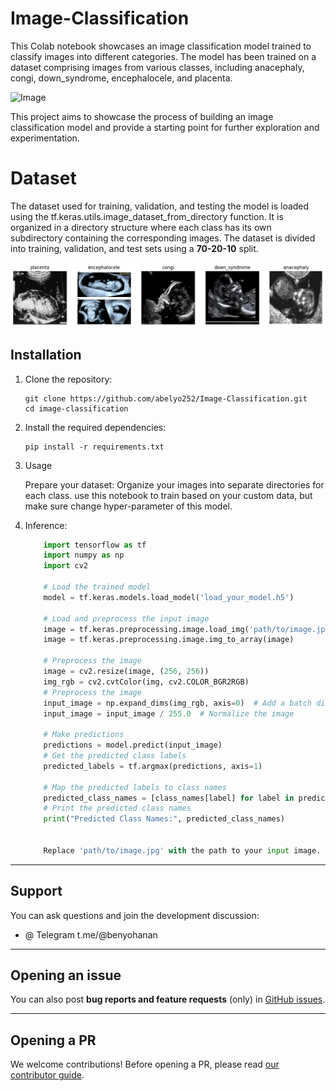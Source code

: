 # Image-Classification

This Colab notebook showcases an image classification model trained to classify images into different categories. The model has been trained on a dataset comprising images from various classes, including anacephaly, congi, down_syndrome, encephalocele, and placenta.

![Image](https://upload.wikimedia.org/wikipedia/commons/c/c7/CRL_Crown_rump_length_12_weeks_ecografia_Dr._Wolfgang_Moroder.jpg?Ultrasound1163529084)

 This project aims to showcase the process of building an image classification model and provide a starting point for further exploration and experimentation.

 # Dataset
 The dataset used for training, validation, and testing the model is loaded using the tf.keras.utils.image_dataset_from_directory function. It is organized in a directory structure where each class has its own subdirectory containing the corresponding images. The dataset is divided into training, validation, and test sets using a **70-20-10** split.

 ![Image](https://github.com/abelyo252/Image-Classification/blob/main/performance/dataset2.png)

## Installation

1. Clone the repository:

   ```shell
   git clone https://github.com/abelyo252/Image-Classification.git
   cd image-classification
   ```
   



2. Install the required dependencies:
   ```shell
   pip install -r requirements.txt
   ```
    

3. Usage

    Prepare your dataset:
        Organize your images into separate directories for each class.
        use this notebook to train based on your custom data, but make 
        sure change hyper-parameter of this model.

4. Inference:
   
   ```python
       import tensorflow as tf
       import numpy as np
       import cv2
   
       # Load the trained model
       model = tf.keras.models.load_model('load_your_model.h5')
   
       # Load and preprocess the input image
       image = tf.keras.preprocessing.image.load_img('path/to/image.jpg', target_size=(224, 224))
       image = tf.keras.preprocessing.image.img_to_array(image)
   
       # Preprocess the image
       image = cv2.resize(image, (256, 256))
       img_rgb = cv2.cvtColor(img, cv2.COLOR_BGR2RGB)
       # Preprocess the image
       input_image = np.expand_dims(img_rgb, axis=0)  # Add a batch dimension
       input_image = input_image / 255.0  # Normalize the image
       
       # Make predictions
       predictions = model.predict(input_image)
       # Get the predicted class labels
       predicted_labels = tf.argmax(predictions, axis=1)
       
       # Map the predicted labels to class names
       predicted_class_names = [class_names[label] for label in predicted_labels]
       # Print the predicted class names
       print("Predicted Class Names:", predicted_class_names)
   
   
       Replace 'path/to/image.jpg' with the path to your input image.
   ```


  
---
## Support

You can ask questions and join the development discussion:

- @ Telegram t.me/@benyohanan

---

## Opening an issue

You can also post **bug reports and feature requests** (only)
in [GitHub issues](https://github.com/ab).


---

## Opening a PR

We welcome contributions! Before opening a PR, please read
[our contributor guide](https://github.com//CONTRIBUTING.md).

